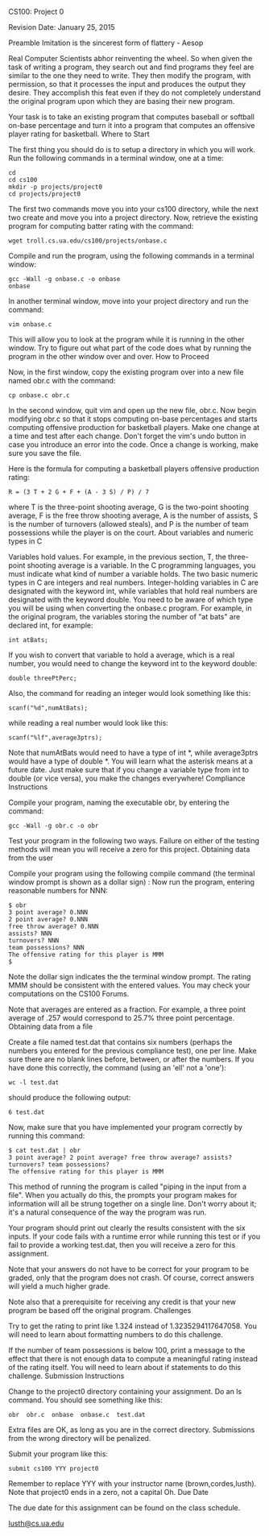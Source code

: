 CS100: Project 0

Revision Date: January 25, 2015

Preamble
Imitation is the sincerest form of flattery - Aesop

Real Computer Scientists abhor reinventing the wheel. So when given the task of writing a program, they search out and find programs they feel are similar to the one they need to write. They then modify the program, with permission, so that it processes the input and produces the output they desire. They accomplish this feat even if they do not completely understand the original program upon which they are basing their new program.

Your task is to take an existing program that computes baseball or softball on-base percentage and turn it into a program that computes an offensive player rating for basketball.
Where to Start

The first thing you should do is to setup a directory in which you will work. Run the following commands in a terminal window, one at a time:

    cd
    cd cs100
    mkdir -p projects/project0
    cd projects/project0

The first two commands move you into your cs100 directory, while the next two create and move you into a project directory. Now, retrieve the existing program for computing batter rating with the command:

    wget troll.cs.ua.edu/cs100/projects/onbase.c

Compile and run the program, using the following commands in a terminal window:

    gcc -Wall -g onbase.c -o onbase 
    onbase

In another terminal window, move into your project directory and run the command:

    vim onbase.c

This will allow you to look at the program while it is running in the other window. Try to figure out what part of the code does what by running the program in the other window over and over.
How to Proceed

Now, in the first window, copy the existing program over into a new file named obr.c with the command:

    cp onbase.c obr.c

In the second window, quit vim and open up the new file, obr.c. Now begin modifying obr.c so that it stops computing on-base percentages and starts computing offensive production for basketball players. Make one change at a time and test after each change. Don't forget the vim's undo button in case you introduce an error into the code. Once a change is working, make sure you save the file.

Here is the formula for computing a basketball players offensive production rating:

    R = (3 T + 2 G + F + (A - 3 S) / P) / 7 

where T is the three-point shooting average, G is the two-point shooting average, F is the free throw shooting average, A is the number of assists, S is the number of turnovers (allowed steals), and P is the number of team possessions while the player is on the court.
About variables and numeric types in C

Variables hold values. For example, in the previous section, T, the three-point shooting average is a variable. In the C programming languages, you must indicate what kind of number a variable holds. The two basic numeric types in C are integers and real numbers. Integer-holding variables in C are designated with the keyword int, while variables that hold real numbers are designated with the keyword double. You need to be aware of which type you will be using when converting the onbase.c program. For example, in the original program, the variables storing the number of "at bats" are declared int, for example:

    int atBats;

If you wish to convert that variable to hold a average, which is a real number, you would need to change the keyword int to the keyword double:

    double threePtPerc;

Also, the command for reading an integer would look something like this:

    scanf("%d",numAtBats);

while reading a real number would look like this:

    scanf("%lf",average3ptrs);

Note that numAtBats would need to have a type of int *, while average3ptrs would have a type of double *. You will learn what the asterisk means at a future date. Just make sure that if you change a variable type from int to double (or vice versa), you make the changes everywhere!
Compliance Instructions

Compile your program, naming the executable obr, by entering the command:

    gcc -Wall -g obr.c -o obr

Test your program in the following two ways. Failure on either of the testing methods will mean you will receive a zero for this project.
Obtaining data from the user

Compile your program using the following compile command (the terminal window prompt is shown as a dollar sign) : Now run the program, entering reasonable numbers for NNN:

    $ obr
    3 point average? 0.NNN
    2 point average? 0.NNN
    free throw average? 0.NNN
    assists? NNN
    turnovers? NNN
    team possessions? NNN
    The offensive rating for this player is MMM
    $

Note the dollar sign indicates the the terminal window prompt. The rating MMM should be consistent with the entered values. You may check your computations on the CS100 Forums.

Note that averages are entered as a fraction. For example, a three point average of .257 would correspond to 25.7% three point percentage.
Obtaining data from a file

Create a file named test.dat that contains six numbers (perhaps the numbers you entered for the previous compliance test), one per line. Make sure there are no blank lines before, between, or after the numbers. If you have done this correctly, the command (using an 'ell' not a 'one'):

    wc -l test.dat

should produce the following output:

    6 test.dat

Now, make sure that you have implemented your program correctly by running this command:

    $ cat test.dat | obr
    3 point average? 2 point average? free throw average? assists? turnovers? team possessions?
    The offensive rating for this player is MMM

This method of running the program is called "piping in the input from a file". When you actually do this, the prompts your program makes for information will all be strung together on a single line. Don't worry about it; it's a natural consequence of the way the program was run.

Your program should print out clearly the results consistent with the six inputs. If your code fails with a runtime error while running this test or if you fail to provide a working test.dat, then you will receive a zero for this assignment.

Note that your answers do not have to be correct for your program to be graded, only that the program does not crash. Of course, correct answers will yield a much higher grade.

Note also that a prerequisite for receiving any credit is that your new program be based off the original program.
Challenges

Try to get the rating to print like 1.324 instead of 1.3235294117647058. You will need to learn about formatting numbers to do this challenge.

If the number of team possessions is below 100, print a message to the effect that there is not enough data to compute a meaningful rating instead of the rating itself. You will need to learn about if statements to do this challenge.
Submission Instructions

Change to the project0 directory containing your assignment. Do an ls command. You should see something like this:

    obr  obr.c  onbase  onbase.c  test.dat

Extra files are OK, as long as you are in the correct directory. Submissions from the wrong directory will be penalized.

Submit your program like this:

    submit cs100 YYY project0

Remember to replace YYY with your instructor name (brown,cordes,lusth). Note that project0 ends in a zero, not a capital Oh.
Due Date

The due date for this assignment can be found on the class schedule.

lusth@cs.ua.edu
